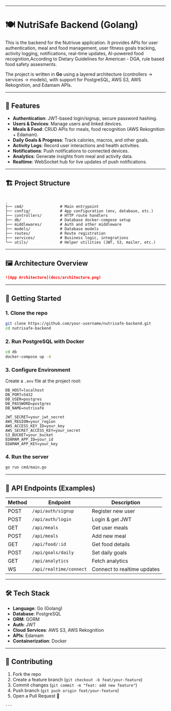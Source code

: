 
---

# 🍽️ NutriSafe Backend (Golang)

This is the backend for the Nutrivue application. It provides APIs for user authentication, meal and food management, user fitness goals tracking, activity logging, notifications, real-time updates, AI-powered food recognition,According to  Dietary Guidelines for American - DGA, rule based food safety assesments.  

The project is written in **Go** using a layered architecture (controllers → services → models), with support for PostgreSQL, AWS S3, AWS Rekognition, and Edamam APIs.

---

## 📌 Features
- **Authentication**: JWT-based login/signup, secure password hashing.
- **Users & Devices**: Manage users and linked devices.
- **Meals & Food**: CRUD APIs for meals, food recognition (AWS Rekognition + Edamam).
- **Daily Goals & Progress**: Track calories, macros, and other goals.
- **Activity Logs**: Record user interactions and health activities.
- **Notifications**: Push notifications to connected devices.
- **Analytics**: Generate insights from meal and activity data.
- **Realtime**: WebSocket hub for live updates of push notifications.

---

## 🏗️ Project Structure
```

.
├── cmd/                # Main entrypoint
├── config/             # App configuration (env, database, etc.)
├── controllers/        # HTTP route handlers
├── db/                 # Database docker-compose setup
├── middlewares/        # Auth and other middleware
├── models/             # Database models
├── routes/             # Route registration
├── services/           # Business logic, integrations
└── utils/              # Helper utilities (JWT, S3, mailer, etc.)

````

---

## 🖼️ Architecture Overview

```markdown
![App Architecture](docs/architecture.png)
````

---

## 🚀 Getting Started

### 1. Clone the repo

```bash
git clone https://github.com/your-username/nutrisafe-backend.git
cd nutrisafe-backend
```

### 2. Run PostgreSQL with Docker

```bash
cd db
docker-compose up -d
```

### 3. Configure Environment

Create a `.env` file at the project root:

```env
DB_HOST=localhost
DB_PORT=5432
DB_USER=postgres
DB_PASSWORD=postgres
DB_NAME=nutrisafe

JWT_SECRET=your_jwt_secret
AWS_REGION=your_region
AWS_ACCESS_KEY_ID=your_key
AWS_SECRET_ACCESS_KEY=your_secret
S3_BUCKET=your_bucket
EDAMAM_APP_ID=your_id
EDAMAM_APP_KEY=your_key
```

### 4. Run the server

```bash
go run cmd/main.go
```

---

## 📡 API Endpoints (Examples)

| Method | Endpoint                | Description                 |
| ------ | ----------------------- | --------------------------- |
| POST   | `/api/auth/signup`      | Register new user           |
| POST   | `/api/auth/login`       | Login & get JWT             |
| GET    | `/api/meals`            | Get user meals              |
| POST   | `/api/meals`            | Add new meal                |
| GET    | `/api/food/:id`         | Get food details            |
| POST   | `/api/goals/daily`      | Set daily goals             |
| GET    | `/api/analytics`        | Fetch analytics             |
| WS     | `/api/realtime/connect` | Connect to realtime updates |

---

## 🛠️ Tech Stack

* **Language**: Go (Golang)
* **Database**: PostgreSQL
* **ORM**: GORM
* **Auth**: JWT
* **Cloud Services**: AWS S3, AWS Rekognition
* **APIs**: Edamam
* **Containerization**: Docker

---

## 📌 Contributing

1. Fork the repo
2. Create a feature branch (`git checkout -b feat/your-feature`)
3. Commit changes (`git commit -m "feat: add new feature"`)
4. Push branch (`git push origin feat/your-feature`)
5. Open a Pull Request 🚀


```
---

